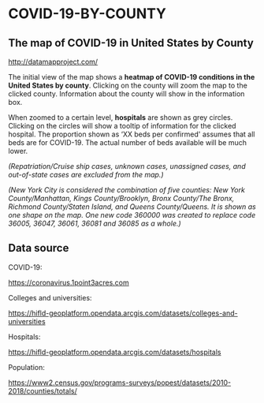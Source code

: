 # COVID-19-BY-COUNTY

## The map of COVID-19 in United States by County

http://datamapproject.com/

The initial view of the map shows a **heatmap of COVID-19 conditions in the United States by county**. Clicking on the county will zoom the map to the clicked county. Information about the county will show in the information box.

When zoomed to a certain level, **hospitals** are shown as grey circles. Clicking on the circles will show a tooltip of information for the clicked hospital. The proportion shown as ‘XX beds per confirmed' assumes that all beds are for COVID-19. The actual number of beds available will be much lower. 

*(Repatriation/Cruise ship cases, unknown cases, unassigned cases, and out-of-state cases are excluded from the map.)*

*(New York City is considered the combination of five counties: New York County/Manhattan, Kings County/Brooklyn, Bronx County/The Bronx, Richmond County/Staten Island, and Queens County/Queens. It is shown as one shape on the map. One new code 360000 was created to replace code 36005, 36047, 36061, 36081 and 36085 as a whole.)*

## Data source

COVID-19: 

https://coronavirus.1point3acres.com

Colleges and universities:

https://hifld-geoplatform.opendata.arcgis.com/datasets/colleges-and-universities

Hospitals:

https://hifld-geoplatform.opendata.arcgis.com/datasets/hospitals

Population:

https://www2.census.gov/programs-surveys/popest/datasets/2010-2018/counties/totals/

